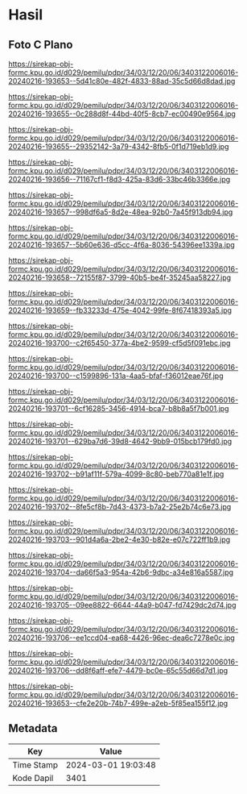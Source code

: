 # Hasil

## Foto C Plano

https://sirekap-obj-formc.kpu.go.id/d029/pemilu/pdpr/34/03/12/20/06/3403122006016-20240216-193653--5d41c80e-482f-4833-88ad-35c5d66d8dad.jpg

https://sirekap-obj-formc.kpu.go.id/d029/pemilu/pdpr/34/03/12/20/06/3403122006016-20240216-193655--0c288d8f-44bd-40f5-8cb7-ec00490e9564.jpg

https://sirekap-obj-formc.kpu.go.id/d029/pemilu/pdpr/34/03/12/20/06/3403122006016-20240216-193655--29352142-3a79-4342-8fb5-0f1d719eb1d9.jpg

https://sirekap-obj-formc.kpu.go.id/d029/pemilu/pdpr/34/03/12/20/06/3403122006016-20240216-193656--71167cf1-f8d3-425a-83d6-33bc46b3366e.jpg

https://sirekap-obj-formc.kpu.go.id/d029/pemilu/pdpr/34/03/12/20/06/3403122006016-20240216-193657--998df6a5-8d2e-48ea-92b0-7a45f913db94.jpg

https://sirekap-obj-formc.kpu.go.id/d029/pemilu/pdpr/34/03/12/20/06/3403122006016-20240216-193657--5b60e636-d5cc-4f6a-8036-54396ee1339a.jpg

https://sirekap-obj-formc.kpu.go.id/d029/pemilu/pdpr/34/03/12/20/06/3403122006016-20240216-193658--72155f87-3799-40b5-be4f-35245aa58227.jpg

https://sirekap-obj-formc.kpu.go.id/d029/pemilu/pdpr/34/03/12/20/06/3403122006016-20240216-193659--fb33233d-475e-4042-99fe-8f67418393a5.jpg

https://sirekap-obj-formc.kpu.go.id/d029/pemilu/pdpr/34/03/12/20/06/3403122006016-20240216-193700--c2f65450-377a-4be2-9599-cf5d5f091ebc.jpg

https://sirekap-obj-formc.kpu.go.id/d029/pemilu/pdpr/34/03/12/20/06/3403122006016-20240216-193700--c1599896-131a-4aa5-bfaf-f36012eae76f.jpg

https://sirekap-obj-formc.kpu.go.id/d029/pemilu/pdpr/34/03/12/20/06/3403122006016-20240216-193701--6cf16285-3456-4914-bca7-b8b8a5f7b001.jpg

https://sirekap-obj-formc.kpu.go.id/d029/pemilu/pdpr/34/03/12/20/06/3403122006016-20240216-193701--629ba7d6-39d8-4642-9bb9-015bcb179fd0.jpg

https://sirekap-obj-formc.kpu.go.id/d029/pemilu/pdpr/34/03/12/20/06/3403122006016-20240216-193702--b91af11f-579a-4099-8c80-beb770a81e1f.jpg

https://sirekap-obj-formc.kpu.go.id/d029/pemilu/pdpr/34/03/12/20/06/3403122006016-20240216-193702--8fe5cf8b-7d43-4373-b7a2-25e2b74c6e73.jpg

https://sirekap-obj-formc.kpu.go.id/d029/pemilu/pdpr/34/03/12/20/06/3403122006016-20240216-193703--901d4a6a-2be2-4e30-b82e-e07c722ff1b9.jpg

https://sirekap-obj-formc.kpu.go.id/d029/pemilu/pdpr/34/03/12/20/06/3403122006016-20240216-193704--da66f5a3-954a-42b6-9dbc-a34e816a5587.jpg

https://sirekap-obj-formc.kpu.go.id/d029/pemilu/pdpr/34/03/12/20/06/3403122006016-20240216-193705--09ee8822-6644-44a9-b047-fd7429dc2d74.jpg

https://sirekap-obj-formc.kpu.go.id/d029/pemilu/pdpr/34/03/12/20/06/3403122006016-20240216-193706--ee1ccd04-ea68-4426-96ec-dea6c7278e0c.jpg

https://sirekap-obj-formc.kpu.go.id/d029/pemilu/pdpr/34/03/12/20/06/3403122006016-20240216-193706--dd8f6aff-efe7-4479-bc0e-65c55d66d7d1.jpg

https://sirekap-obj-formc.kpu.go.id/d029/pemilu/pdpr/34/03/12/20/06/3403122006016-20240216-193653--cfe2e20b-74b7-499e-a2eb-5f85ea155f12.jpg


## Metadata

| Key        | Value               |
| ---------- | ------------------- |
| Time Stamp | 2024-03-01 19:03:48 |
| Kode Dapil | 3401                |



